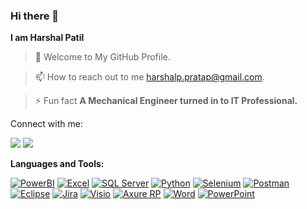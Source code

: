 ### Hi there 👋
**I am Harshal Patil**

>🌱 Welcome to My GitHub Profile.

>📫 How to reach out to me harshalp.pratap@gmail.com.

>⚡ Fun fact **A Mechanical Engineer turned in to IT Professional.**

Connect with me:

[<img src="https://img.shields.io/badge/LinkedIn-Connect-blue?logo=linkedin">](https://www.linkedin.com/in/https://www.linkedin.com/in/harshal-patil-a36181208)
[<img src="https://img.shields.io/badge/Instagram-Follow-ff69b4?logo=instagram">](https://www.instagram.com/https://instagram.com/harshalpatil7698?utm_source=qr&igshid=NGExMmI2YTkyZg%3D%3D)


**Languages and Tools:**

[![PowerBI](https://img.shields.io/badge/PowerBI-blue?logo=powerbi)](https://powerbi.microsoft.com/)
[![Excel](https://img.shields.io/badge/Excel-blue?logo=microsoft-excel)](https://www.microsoft.com/en-us/microsoft-365/excel)
[![SQL Server](https://img.shields.io/badge/SQL%20Server-blue?logo=microsoft-sql-server)](https://www.microsoft.com/en-us/sql-server)
[![Python](https://img.shields.io/badge/Python-blue?logo=python)](https://www.python.org/)
[![Selenium](https://img.shields.io/badge/Selenium-blue?logo=selenium)](https://www.selenium.dev/)
[![Postman](https://img.shields.io/badge/Postman-blue?logo=postman)](https://www.postman.com/)
[![Eclipse](https://img.shields.io/badge/Eclipse-blue?logo=eclipse-ide)](https://www.eclipse.org/ide/)
[![Jira](https://img.shields.io/badge/Jira-blue?logo=jira)](https://www.atlassian.com/software/jira)
[![Visio](https://img.shields.io/badge/Microsoft_Visio-blue?logo=microsoft-visio)](https://products.office.com/en-us/visio)
[![Axure RP](https://img.shields.io/badge/Axure_RP-blue?logo=axure)](https://www.axure.com/)
[![Word](https://img.shields.io/badge/Word-blue?logo=microsoft-word)](https://www.microsoft.com/en-us/microsoft-365/word)
[![PowerPoint](https://img.shields.io/badge/PowerPoint-blue?logo=microsoft-powerpoint)](https://www.microsoft.com/en-us/microsoft-365/powerpoint)










